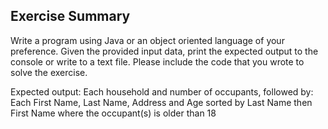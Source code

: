 ## Exercise Summary 
Write a program using Java or an object oriented language of your preference.
Given the provided input data, print the expected output to the console or write to a text file.
Please include the code that you wrote to solve the exercise.

Expected output:
Each household and number of occupants, followed by:
Each First Name, Last Name, Address and Age sorted by Last Name then First Name where the occupant(s) is older than 18

